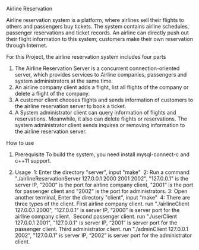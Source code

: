 Airline Reservation

Airline reservation system is a platform, where airlines sell their flights to others and passengers buy tickets. The system contains airline schedules, passenger reservations and ticket records. An airline can directly push out their flight information to this system; customers make their own reservation through Internet.

For this Project, the airline reservation system includes four parts
1) The Airline Reservation Server is a concurrent connection-oriented server, which provides services to Airline companies, passengers and system administrators at the same time. 
2) An airline company client adds a flight, list all flights of the company or delete a flight of the company.
3) A customer client chooses flights and sends information of customers to the airline reservation server to book a ticket. 
4) A System administrator client can query information of flights and reservations. Meanwhile, it also can delete flights or reservations. The system administrator client sends inquires or removing information to the airline reservation server.

How to use

1) Prerequisite
To build the system, you need install mysql-connect-c and c++11 support.

2) Usage
  1: Enter the directory "server", input "make"
  2: Run a command "./airlineReservationServer 127.0.0.1 2000 2001 2002", "127.0.0.1" is the server IP, "2000" is the port for airline company client, "2001" is the port for passenger client and "2002" is the port for administrators.
  3: Open another terminal, Enter the directory "client", input “make” 
  4: There are three types of the client.
  First airline company client. run "./airlineClient 127.0.0.1 2000", "127.0.0.1" is server IP, “2000” is server port for the airline company client.
  Second passenger client. run "./userClient 127.0.0.1 2001", "127.0.0.1" is server IP, “2001” is server port for the passenger client.
  Third administrator client. run "./adminClient 127.0.0.1 2002", "127.0.0.1" is server IP, “2002” is server port for the administrator client.
